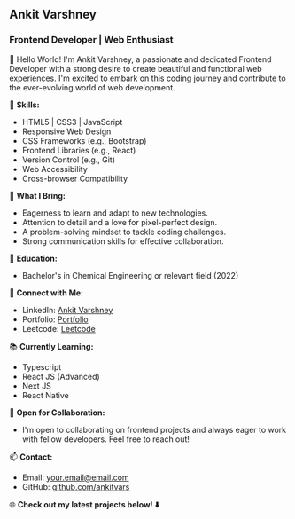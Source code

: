 ## **Ankit Varshney**
### Frontend Developer | Web Enthusiast

👋 Hello World! I'm Ankit Varshney, a passionate and dedicated Frontend Developer with a strong desire to create beautiful and functional web experiences. I'm excited to embark on this coding journey and contribute to the ever-evolving world of web development.

🚀 **Skills:**
- HTML5 | CSS3 | JavaScript
- Responsive Web Design
- CSS Frameworks (e.g., Bootstrap)
- Frontend Libraries (e.g., React)
- Version Control (e.g., Git)
- Web Accessibility
- Cross-browser Compatibility

🌟 **What I Bring:**
- Eagerness to learn and adapt to new technologies.
- Attention to detail and a love for pixel-perfect design.
- A problem-solving mindset to tackle coding challenges.
- Strong communication skills for effective collaboration.

💼 **Education:**
- Bachelor's in Chemical Engineering or relevant field (2022)

🔗 **Connect with Me:**
- LinkedIn: [Ankit Varshney](https://www.linkedin.com/in/ankit-varshney1/)
- Portfolio: [Portfolio](https://ankitvars.github.io/Portfolio/)
- Leetcode: [Leetcode](https://leetcode.com/ankit1802/)

📚 **Currently Learning:**
- Typescript
- React JS (Advanced)
- Next JS
- React Native

📢 **Open for Collaboration:**
- I'm open to collaborating on frontend projects and always eager to work with fellow developers. Feel free to reach out!

📫 **Contact:**
- Email: your.email@email.com
- GitHub: [github.com/ankitvars](https://github.com/ankitvars)

🌐 **Check out my latest projects below! ⬇️**
